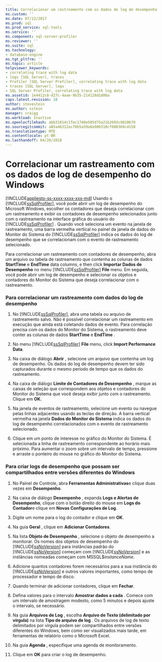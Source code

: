 ```yaml
---
title: Correlacionar um rastreamento com os dados de log de desempenho do Windows | Microsoft Docs
ms.custom: ''
ms.date: 07/12/2017
ms.prod: sql
ms.prod_service: sql-tools
ms.service: ''
ms.component: sql-server-profiler
ms.reviewer: ''
ms.suite: sql
ms.technology:
- database-engine
ms.tgt_pltfrm: ''
ms.topic: article
helpviewer_keywords:
- correlating trace with log data
- logs [SQL Server], traces
- Profiler [SQL Server Profiler], correlating trace with log data
- traces [SQL Server], logs
- SQL Server Profiler, correlating trace with log data
ms.assetid: 1e4412c8-d27c-4aae-9b35-214128d1d00a
caps.latest.revision: 10
author: stevestein
ms.author: sstein
manager: craigg
ms.workload: Inactive
ms.openlocfilehash: abb31814c1fec1740e585d75a21b2693c9820670
ms.sourcegitcommit: a85a46312acf8b5a59a8a900310cf088369c4150
ms.translationtype: MTE
ms.contentlocale: pt-BR
ms.lasthandoff: 04/26/2018
---
```

# <a name="correlate-a-trace-with-windows-performance-log-data"></a>Correlacionar um rastreamento com os dados de log de desempenho do Windows
[!INCLUDE[appliesto-ss-xxxx-xxxx-xxx-md](../../includes/appliesto-ss-xxxx-xxxx-xxx-md.md)]
  Usando o [!INCLUDE[ssSqlProfiler](../../includes/sssqlprofiler-md.md)], você pode abrir um log de desempenho do Microsoft Windows, escolher os contadores que deseja correlacionar com um rastreamento e exibir os contadores de desempenho selecionados junto com o rastreamento na interface gráfica do usuário do [!INCLUDE[ssSqlProfiler](../../includes/sssqlprofiler-md.md)] . Quando você seleciona um evento na janela de rastreamento, uma barra vermelha vertical no painel da janela de dados do Monitor do Sistema do [!INCLUDE[ssSqlProfiler](../../includes/sssqlprofiler-md.md)] indica os dados do log de desempenho que se correlacionam com o evento de rastreamento selecionado.  
  
 Para correlacionar um rastreamento com contadores de desempenho, abra um arquivo ou tabela de rastreamento que contenha as colunas de dados **StartTime** e **EndTime** data columns, e then click **Importar Dados de Desempenho** no menu [!INCLUDE[ssSqlProfiler](../../includes/sssqlprofiler-md.md)] **File** menu. Em seguida, você pode abrir um log de desempenho e selecionar os objetos e contadores do Monitor do Sistema que deseja correlacionar com o rastreamento.  
  
### <a name="to-correlate-a-trace-with-performance-log-data"></a>Para correlacionar um rastreamento com dados do log de desempenho  
  
1.  No [!INCLUDE[ssSqlProfiler](../../includes/sssqlprofiler-md.md)], abra uma tabela ou arquivo de rastreamento salvo. Não é possível correlacionar um rastreamento em execução que ainda está coletando dados de evento. Para correlação precisa com os dados do Monitor do Sistema, o rastreamento deve conter as colunas de dados **StartTime** e **EndTime** .  
  
2.  No menu [!INCLUDE[ssSqlProfiler](../../includes/sssqlprofiler-md.md)] **File** menu, click **Import Performance Data**.  
  
3.  Na caixa de diálogo **Abrir** , selecione um arquivo que contenha um log de desempenho. Os dados do log de desempenho devem ter sido capturados durante o mesmo período de tempo que os dados do rastreamento.  
  
4.  Na caixa de diálogo **Limite de Contadores de Desempenho** , marque as caixas de seleção que correspondem aos objetos e contadores do Monitor do Sistema que você deseja exibir junto com o rastreamento. Clique em **OK.**  
  
5.  Na janela de eventos de rastreamento, selecione um evento ou navegue pelas linhas adjacentes usando as teclas de direção. A barra vertical vermelha na janela **Dados do Monitor do Sistema** indica os dados do log de desempenho correlacionados com o evento de rastreamento selecionado.  
  
6.  Clique em um ponto de interesse no gráfico do Monitor do Sistema. É selecionada a linha de rastreamento correspondente ao horário mais próximo. Para aumentar o zoom sobre um intervalo de tempo, pressione e arraste o ponteiro do mouse no gráfico do Monitor do Sistema.  
  
### <a name="to-create-performance-logs-that-can-be-shared-among-different-versions-of-windows"></a>Para criar logs de desempenho que possam ser compartilhados entre versões diferentes do Windows  
  
1.  No Painel de Controle, abra **Ferramentas Administrativas**e clique duas vezes em **Desempenho**.  
  
2.  Na caixa de diálogo **Desempenho** , expanda **Logs e Alertas de Desempenho**, clique com o botão direito do mouse em **Logs do Contador**e clique em **Novas Configurações de Log**.  
  
3.  Digite um nome para o log do contador e clique em **OK**.  
  
4.  Na guia **Geral** , clique em **Adicionar Contadores**.  
  
5.  Na lista **Objeto de Desempenho** , selecione o objeto de desempenho a monitorar. Os nomes dos objetos de desempenho do [!INCLUDE[ssNoVersion](../../includes/ssnoversion-md.md)] para instâncias padrão do [!INCLUDE[ssNoVersion](../../includes/ssnoversion-md.md)] começam com [!INCLUDE[ssNoVersion](../../includes/ssnoversion-md.md)] e as instâncias nomeadas começam com MSSQL$*instanceName*.  
  
6.  Adicione quantos contadores forem necessários para a sua instância do [!INCLUDE[ssNoVersion](../../includes/ssnoversion-md.md)] e outros valores importantes, como tempo de processador e tempo de disco.  
  
7.  Quando terminar de adicionar contadores, clique em **Fechar**.  
  
8.  Defina valores para o intervalo **Amostrar dados a cada** . Comece com um intervalo de amostragem modesto, como 5 minutos e depois ajuste o intervalo, se necessário.  
  
9. Na guia **Arquivos de Log** , escolha **Arquivo de Texto (delimitado por vírgula)** na lista **Tipo de arquivo de log** . Os arquivos de log de texto delimitados por vírgula podem ser compartilhados entre versões diferentes do Windows, bem como ser visualizados mais tarde, em ferramentas de relatório como o Microsoft Excel.  
  
10. Na guia **Agenda** , especifique uma agenda de monitoramento.  
  
11. Clique em **OK** para criar o log de desempenho.  
